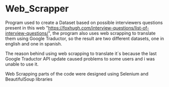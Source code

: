 # Web_Scrapper
Program used to create a Dataset based on possible interviewers questions present in this web "https://foxhugh.com/interview-questions/list-of-interview-questions/", the program also uses web scrapping to translate them using Google Traductor, so the result are two different datasets, one in english and one in spanish.

The reason behind using web scrapping to translate it´s because the last Google Traductor API update caused problems to some users and i was unable to use it.

Web Scrapping parts of the code were designed using Selenium and BeautifulSoup libraries

